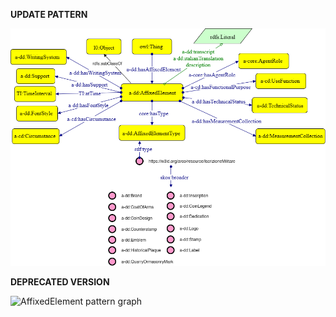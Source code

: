 **UPDATE PATTERN**


![AffixedElement pattern graph](https://github.com/ICCD-MiBACT/ArCo/blob/DEV-1.3.0/ArCo-release/test/2.0/AffixedElement/AffixedElement-Pattern.png?raw=true)


**DEPRECATED VERSION**


![AffixedElement pattern graph](https://github.com/ICCD-MiBACT/ArCo/blob/DEV-1.3.0/ArCo-release/test/2.0/AffixedElement/AffixedElement-vers1.png?raw=true)

